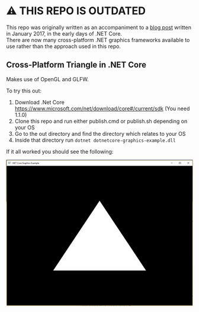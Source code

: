 # :warning: **THIS REPO IS OUTDATED**

This repo was originally written as an accompaniment to a [blog post](https://medium.com/@cameronaavik/cross-platform-graphics-in-net-core-901be29dabd7) written in January 2017, in the early days of .NET Core.  
There are now many cross-platform .NET graphics frameworks available to use rather than the approach used in this repo.  

## Cross-Platform Triangle in .NET Core

Makes use of OpenGL and GLFW.

To try this out:

1. Download .Net Core https://www.microsoft.com/net/download/core#/current/sdk (You need 1.1.0)
2. Clone this repo and run either publish.cmd or publish.sh depending on your OS
3. Go to the out directory and find the directory which relates to your OS
4. Inside that directory run `dotnet dotnetcore-graphics-example.dll`

If it all worked you should see the following:

![output](output.png)
